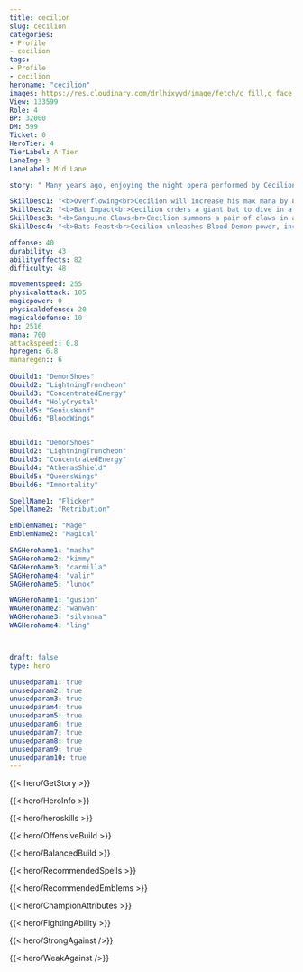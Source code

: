 ```yaml
---
title: cecilion
slug: cecilion
categories: 
- Profile 
- cecilion
tags: 
- Profile
- cecilion
heroname: "cecilion"
images: https://res.cloudinary.com/drlhixyyd/image/fetch/c_fill,g_face,f_auto/https://cdn2-build.mobagenie.my.id/p/images/banner/full/cecilion.jpg
View: 133599 
Role: 4 
BP: 32000
DM: 599 
Ticket: 0 
HeroTier: 4 
TierLabel: A Tier 
LaneImg: 3
LaneLabel: Mid Lane 

story: " Many years ago, enjoying the night opera performed by Cecilion was the most popular form of entertainment for the people of Castle Aberleen. It was always full house at the theatre each time this most famous opera actor performed. Everyone was attracted by his indescribable beauty and talent. However, the applause, love and cheers from human beings didn’t make Cecilion feel happy. He was one of the Blood Demons, and it was hard for him to open his mind to humans."

SkillDesc1: "<b>Overflowing<br>Cecilion will increase his max mana by 8 each time his skill hits an enemy target. This effect cools down in 1s. Cecilion has higher max mana and mana regen speed, and his skill damage scales with his max mana."   
SkillDesc2: "<b>Bat Impact<br>Cecilion orders a giant bat to dive in a designated direction, dealing 100<font color='#27C0C7'>( +80% Total Magic Power)</font><font color='#404495'>( +5% Total Mana)</font> <font color='#3B69FF'>(Magic Damage)</font> to enemies on the path. The giant bat will stay at its destination and launch another attack, dealing 200<font color='#27C0C7'>( +160% Total Magic Power)</font><font color='#404495'>( +10% Total Mana)</font> <font color='#3B69FF'>(Magic Damage)</font> to enemies and triggering <font color='#404495'>(Overflowing)</font> extra 1 time. In 6s, every time Cecilion casts this skill, the mana cost will be increased by 1.8 time(s) (capped at 4 times). While casting this skill, he also gains 30% Movement Speed for 1s."   
SkillDesc3: "<b>Sanguine Claws<br>Cecilion summons a pair of claws in a designated position that will run to each other, slowing down the enemies on the path. After a short delay, the claws pull the enemies to the center, immobilizing them for 1s and dealing 200<font color='#27C0C7'>( +45% Total Magic Power)</font><font color='#404495'>( +1% Total Mana)</font> <font color='#3B69FF'>(Magic Damage)</font>."   
SkillDesc4: "<b>Bats Feast<br>Cecilion unleashes Blood Demon power, increasing his Movement Speed by 60% (decaying rapidly over 1.5s) and gaining immunity to slow effects. Meanwhile, he shoots 40 bolts of blood energy at the enemies nearby, each dealing 35<font color='#27C0C7'>( +8% Total Magic Power)</font><font color='#404495'>( +0% Total Mana)</font> <font color='#3B69FF'>(Magic Damage)</font> and slowing them by 3% (up to 30%) for 1s. Hitting an enemy heals him for 10 and 1% of his lost HP."  

offense: 40 
durability: 43 
abilityeffects: 82 
difficulty: 48 

movementspeed: 255
physicalattack: 105
magicpower: 0
physicaldefense: 20
magicaldefense: 10
hp: 2516
mana: 700
attackspeed:: 0.8
hpregen: 6.8
manaregen:: 6
 
Obuild1: "DemonShoes"  
Obuild2: "LightningTruncheon" 
Obuild3: "ConcentratedEnergy" 
Obuild4: "HolyCrystal" 
Obuild5: "GeniusWand" 
Obuild6: "BloodWings" 


Bbuild1: "DemonShoes"  
Bbuild2: "LightningTruncheon" 
Bbuild3: "ConcentratedEnergy" 
Bbuild4: "AthenasShield" 
Bbuild5: "QueensWings" 
Bbuild6: "Immortality" 

SpellName1: "Flicker" 
SpellName2: "Retribution"   

EmblemName1: "Mage" 
EmblemName2: "Magical"    

SAGHeroName1: "masha"
SAGHeroName2: "kimmy"
SAGHeroName3: "carmilla"
SAGHeroName4: "valir"
SAGHeroName5: "lunox"

WAGHeroName1: "gusion"
WAGHeroName2: "wanwan"
WAGHeroName3: "silvanna"
WAGHeroName4: "ling"



draft: false
type: hero

unusedparam1: true
unusedparam2: true
unusedparam3: true
unusedparam4: true
unusedparam5: true
unusedparam6: true
unusedparam7: true
unusedparam8: true
unusedparam9: true
unusedparam10: true
---
```



{{< hero/GetStory >}}

{{< hero/HeroInfo >}}
 
{{< hero/heroskills >}}

{{< hero/OffensiveBuild >}} 

{{< hero/BalancedBuild >}}


{{< hero/RecommendedSpells >}}  

{{< hero/RecommendedEmblems >}}   


{{< hero/ChampionAttributes >}}


{{< hero/FightingAbility >}}

{{< hero/StrongAgainst />}}

{{< hero/WeakAgainst />}}
